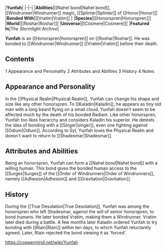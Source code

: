 |**Yunfah**|
|-|-|
|**Abilities**|[[Nahel bond\|Nahel bond]], [[Windrunner\|Windrunner]] magic, [[Splinter\|Splinter]] of [[Honor\|Honor]]|
|**Bonded With**|[[Vratim\|Vratim]] |
|**Species**|[[Honorspren\|Honorspren]]|
|**World**|[[Roshar\|Roshar]]|
|**Universe**|[[Cosmere\|Cosmere]]|
|**Featured In**|*The Stormlight Archive*|

**Yunfah** is an [[Honorspren\|honorspren]] on [[Roshar\|Roshar]]. He was bonded to [[Windrunner\|Windrunner]] [[Vratim\|Vratim]] before their death.

## Contents

1 Appearance and Personality
2 Attributes and Abilities
3 History
4 Notes


## Appearance and Personality
In the [[Physical Realm\|Physical Realm]], Yunfah can change his shape and size like any other honorspren. To [[Kaladin\|Kaladin]], he appears as tiny old man with a long beard flying on a small cloud.
Yunfah doesn't seem to be affected much by the death of his bonded Radiant. Like other honorspren, Yunfah too likes hierarchy and considers Kaladin his superior. He detests the idea of bonding with a [[Singer\|singer]], even one fighting against [[Odium\|Odium]]. According to Syl, Yunfah loves the Physical Realm and doesn't want to return to [[Shadesmar\|Shadesmar]].

## Attributes and Abilities
Being an honorspren, Yunfah can form a [[Nahel bond\|Nahel bond]] with a willing human. This bond gives the bonded human access to the [[Surges\|Surges]] of the [[Order of Windrunners\|Order of Windrunners]], namely [[Adhesion\|Adhesion]] and [[Gravitation\|Gravitation]].

## History
During the [[True Desolation\|True Desolation]], Yunfah was among the honorspren who left Shadesmar, against the will of senior honorspren, to bond humans.
He later bonded Vratim, making them a Windrunner. Vratim later died during a battle.
A few months later Kaladin ordered Yunfah to try bonding with [[Rlain\|Rlain]] within ten days, to which Yunfah reluctantly agreed. Later, Rlain rejected the bond viewing it as 'forced'.



https://coppermind.net/wiki/Yunfah